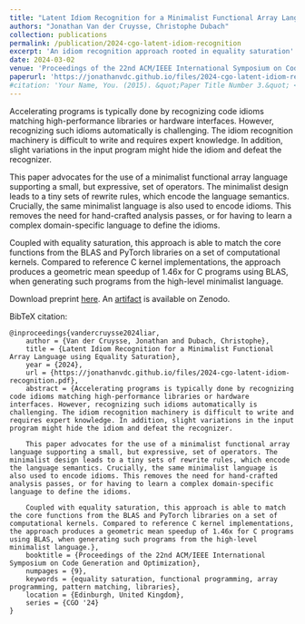 ```yaml
---
title: "Latent Idiom Recognition for a Minimalist Functional Array Language using Equality Saturation"
authors: "Jonathan Van der Cruysse, Christophe Dubach"
collection: publications
permalink: /publication/2024-cgo-latent-idiom-recognition
excerpt: 'An idiom recognition approach rooted in equality saturation'
date: 2024-03-02
venue: 'Proceedings of the 22nd ACM/IEEE International Symposium on Code Generation and Optimization'
paperurl: 'https://jonathanvdc.github.io/files/2024-cgo-latent-idiom-recognition.pdf'
#citation: 'Your Name, You. (2015). &quot;Paper Title Number 3.&quot; <i>Journal 1</i>. 1(3).'
---
```


Accelerating programs is typically done by recognizing code idioms matching high-performance libraries or hardware interfaces.
However, recognizing such idioms automatically is challenging.
The idiom recognition machinery is difficult to write and requires expert knowledge.
In addition, slight variations in the input program might hide the idiom and defeat the recognizer.

This paper advocates for the use of a minimalist functional array language supporting a small, but expressive, set of operators.
The minimalist design leads to a tiny sets of rewrite rules, which encode the language semantics.
Crucially, the same minimalist language is also used to encode idioms.
This removes the need for hand-crafted analysis passes, or for having to learn a complex domain-specific language to define the idioms.

Coupled with equality saturation, this approach is able to match the core functions from the BLAS and PyTorch libraries on a set of computational kernels.
Compared to reference C kernel implementations, the approach produces a geometric mean speedup of 1.46x for C programs using BLAS, when generating such programs from the high-level minimalist language.

Download preprint [here](/files/2024-cgo-latent-idiom-recognition.pdf). An [artifact](https://zenodo.org/record/8316752) is available on Zenodo.

BibTeX citation:
```
@inproceedings{vandercruysse2024liar,
    author = {Van der Cruysse, Jonathan and Dubach, Christophe},
    title = {Latent Idiom Recognition for a Minimalist Functional Array Language using Equality Saturation},
    year = {2024},
    url = {https://jonathanvdc.github.io/files/2024-cgo-latent-idiom-recognition.pdf},
    abstract = {Accelerating programs is typically done by recognizing code idioms matching high-performance libraries or hardware interfaces. However, recognizing such idioms automatically is challenging. The idiom recognition machinery is difficult to write and requires expert knowledge. In addition, slight variations in the input program might hide the idiom and defeat the recognizer.
    
    This paper advocates for the use of a minimalist functional array language supporting a small, but expressive, set of operators. The minimalist design leads to a tiny sets of rewrite rules, which encode the language semantics. Crucially, the same minimalist language is also used to encode idioms. This removes the need for hand-crafted analysis passes, or for having to learn a complex domain-specific language to define the idioms.
    
    Coupled with equality saturation, this approach is able to match the core functions from the BLAS and PyTorch libraries on a set of computational kernels. Compared to reference C kernel implementations, the approach produces a geometric mean speedup of 1.46x for C programs using BLAS, when generating such programs from the high-level minimalist language.},
    booktitle = {Proceedings of the 22nd ACM/IEEE International Symposium on Code Generation and Optimization},
    numpages = {9},
    keywords = {equality saturation, functional programming, array programming, pattern matching, libraries},
    location = {Edinburgh, United Kingdom},
    series = {CGO '24}
}
```
